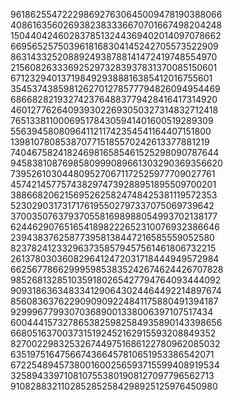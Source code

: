 9618625547222986927630645009478190388066
4086163560269382383336670701667498204248
1504404246028378513244369402014097078662
6695652575039618168304145242705573522909
8631433252088924938788141472419748554970
2156082633369252973283937831370085150601
6712329401371984929388816385412016755601
3545374385981262701278577794826094954469
6866828219327423764883779428416417314920
4601277626409393022693050327314832712418
7651338110006951784305941401600519289309
5563945808096411211742354541164407151800
1398107808538707715185570242613377881219
7404675824182469816585461525298090787644
9458381087698580999089661303290369356620
7395261030448095270671172525977709027761
4574214577574382974739288951895509700201
3886682062156952625824748425381119572353
5230290317317176195502797337075069739642
3700350763793705581698988054993702138177
6244629076516541898222652310076932386646
239438376258773958138447216585559052580
8237824123329637358579457561461806732215
2613780303608296412472031718444949572984
6625677866299959853835242674624426707828
9852681328510359180265427794764093444092
9093186363483341290643024464492214897674
8560836376229090909224841175880491394187
929996779930703689001338006397107517434
6004441573278653825982584935890143398656
6680516370037315192452162915593208849352
8270022983253267449751686122780962085032
6351975164756674366457810651953386542071
6722548945738001600256593715599408919534
3258943397108107553801908127097796562713
9108288321102852852584298925125976450980

